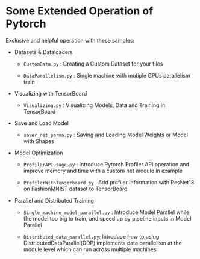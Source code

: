 # Some Extended Operation of Pytorch

Exclusive and helpful operation with these samples:

- Datasets & Dataloaders

  - `CustomData.py` : Creating a Custom Dataset for your files

  - `DataParallelism.py` : Single machine with mutiple GPUs parallelism train

- Visualizing with TensorBoard

  - `Visualizing.py` : Visualizing Models, Data and Training in TensorBoard

- Save and Load Model

  - `saver_net_parma.py` : Saving and Loading Model Weights or Model with Shapes

- Model Optimization
  
  - `ProfilerAPIusage.py` : Introduce Pytorch Profiler API operation and improve memory and time with a custom net module in example
  
  - `ProfilerWithTensorboard.py` : Add profiler information with ResNet18 on FashionMNIST dataset to TensorBoard

- Parallel and Distributed Training

  - `Single_machine_model_parallel.py` : Introduce Model Parallel while the model too big to train, and speed up by pipeline inputs in Model Parallel

  - `Distributed_data_parallel.py`: Introduce how to using DistributedDataParallel(DDP) implements data parallelism at the module level which can run across multiple machines
